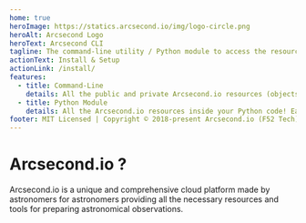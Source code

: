 ```yaml
---
home: true
heroImage: https://statics.arcsecond.io/img/logo-circle.png
heroAlt: Arcsecond Logo
heroText: Arcsecond CLI
tagline: The command-line utility / Python module to access the resources of Arcsecond.io.
actionText: Install & Setup
actionLink: /install/
features:
  - title: Command-Line
    details: All the public and private Arcsecond.io resources (objects, exoplanets, datasets...) right into your Terminal.
  - title: Python Module
    details: All the Arcsecond.io resources inside your Python code! Easily plan observations with your own custom rules.
footer: MIT Licensed | Copyright © 2018-present Arcsecond.io (F52 Tech).
---
```


# Arcsecond.io ?

Arcsecond.io is a unique and comprehensive cloud platform made by 
astronomers for astronomers providing all the necessary resources and tools 
for preparing astronomical observations.
